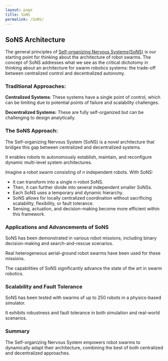 ```yaml
---
layout: page
title: SoNS
permalink: /SoNS/
---
```



## SoNS Architecture

The general principles of [Self-organizing Nervous Systems(SoNS)](https://arxiv.org/abs/2401.13103) is our starting point for thinking about the architecture of robot swarms. The concept of SoNS addresses what we see as the critical dichotomy in thinking about an architecture for swarm robotics systems: the trade-off between centralized control and decentralized autonomy. 

### Traditional Approaches:

**Centralized Systems**: These systems have a single point of control, which can be limiting due to potential points of failure and scalability challenges.

**Decentralized Systems:** These are fully self-organized but can be challenging to design analytically.

### The SoNS Approach:

The Self-organizing Nervous System (SoNS) is a novel architecture that bridges this gap between centralized and decentralized systems.

It enables robots to autonomously establish, maintain, and reconfigure dynamic multi-level system architectures.

Imagine a robot swarm consisting of n independent robots. With SoNS:

* It can transform into a single n-robot SoNS.
* Then, it can further divide into several independent smaller SoNSs.
* Each SoNS uses a temporary and dynamic hierarchy.
* SoNS allows for locally centralized coordination without sacrificing scalability, flexibility, or fault tolerance.
* Sensing, actuation, and decision-making become more efficient within this framework.

### Applications and Advancements of SoNS

SoNS has been demonstrated in various robot missions, including binary decision-making and search-and-rescue scenarios.

Real heterogeneous aerial-ground robot swarms have been used for these missions.

The capabilities of SoNS significantly advance the state of the art in swarm robotics.

### Scalability and Fault Tolerance

SoNS has been tested with swarms of up to 250 robots in a physics-based simulator.

It exhibits robustness and fault tolerance in both simulation and real-world scenarios.

### Summary

The Self-organizing Nervous System empowers robot swarms to dynamically adapt their architecture, combining the best of both centralized and decentralized approaches. 
